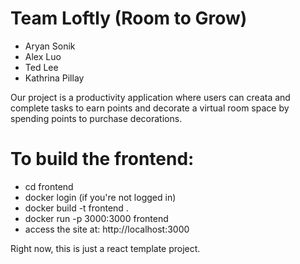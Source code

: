 # Team Loftly (Room to Grow)
- Aryan Sonik
- Alex Luo
- Ted Lee
- Kathrina Pillay

  
Our project is a productivity application where users can creata and complete tasks to earn points and decorate a virtual room space by spending points to purchase decorations.

# To build the frontend:
- cd frontend
- docker login (if you're not logged in)
- docker build -t frontend .
- docker run -p 3000:3000 frontend
- access the site at: http://localhost:3000

Right now, this is just a react template project.
